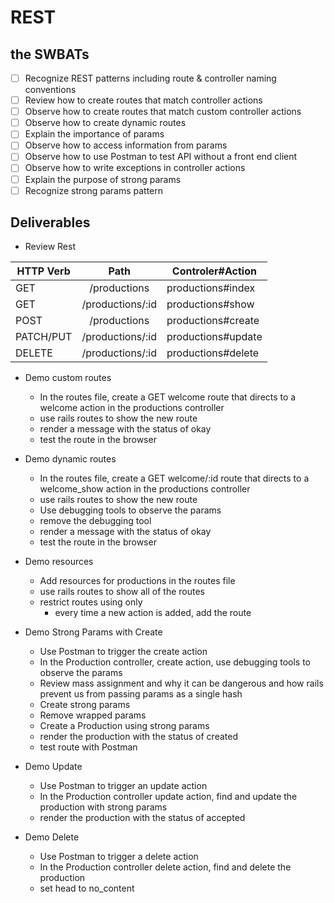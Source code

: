 # REST
## the SWBATs
- [ ] Recognize REST patterns including route & controller naming conventions
- [ ] Review how to create routes that match controller actions
- [ ] Observe how to create routes that match custom controller actions
- [ ] Observe how to create dynamic routes
- [ ] Explain the importance of params
- [ ] Observe how to access information from params
- [ ] Observe how to use Postman to test API without a front end client
- [ ] Observe how to write exceptions in controller actions
- [ ] Explain the purpose of strong params
- [ ] Recognize strong params pattern

## Deliverables 
- Review Rest   

| HTTP Verb 	|       Path       	| Controler#Action   	|
|-----------	|:----------------:	|--------------------	|
| GET       	|   /productions   	| productions#index  	|
| GET       	| /productions/:id 	| productions#show   	|
| POST      	|   /productions   	| productions#create 	|
| PATCH/PUT 	| /productions/:id 	| productions#update 	|
| DELETE    	| /productions/:id 	| productions#delete 	|



- Demo custom routes 
    - In the routes file, create a GET welcome route that directs to a welcome action in the productions controller
    - use rails routes to show the new route
    - render a message with the status of okay
    - test the route in the browser
- Demo dynamic routes 
    - In the routes file, create a GET welcome/:id route that directs to a welcome_show action in the productions controller
    - use rails routes to show the new route
    - Use debugging tools to observe the params
    - remove the debugging tool
    - render a message with the status of okay
    - test the route in the browser
- Demo resources
    - Add resources for productions in the routes file
    - use rails routes to show all of the routes
    - restrict routes using only
        - every time a new action is added, add the route 
- Demo Strong Params with Create
    - Use Postman to trigger the create action
    - In the Production controller, create action, use debugging tools to observe the params
    - Review mass assignment and why it can be dangerous and how rails prevent us from passing params as a single hash
    - Create strong params
    - Remove wrapped params
    - Create a Production using strong params 
    - render the production with the status of created
    - test route with Postman

- Demo Update
    - Use Postman to trigger an update action
    - In the Production controller update action, find and update the production with strong params
    - render the production with the status of accepted

- Demo Delete 
    - Use Postman to trigger a delete action
    - In the Production controller delete action, find and delete the production
    - set head to no_content 

